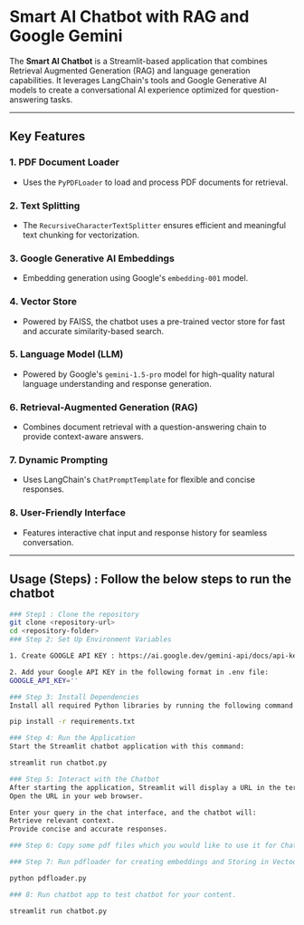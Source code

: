 # Smart AI Chatbot with RAG and Google Gemini

The **Smart AI Chatbot** is a Streamlit-based application that combines Retrieval Augmented Generation (RAG) and language generation capabilities. It leverages LangChain's tools and Google Generative AI models to create a conversational AI experience optimized for question-answering tasks.

---

## Key Features

### 1. **PDF Document Loader**
- Uses the `PyPDFLoader` to load and process PDF documents for retrieval.

### 2. **Text Splitting**
- The `RecursiveCharacterTextSplitter` ensures efficient and meaningful text chunking for vectorization.

### 3. **Google Generative AI Embeddings**
- Embedding generation using Google's `embedding-001` model.

### 4. **Vector Store**
- Powered by FAISS, the chatbot uses a pre-trained vector store for fast and accurate similarity-based search.

### 5. **Language Model (LLM)**
- Powered by Google's `gemini-1.5-pro` model for high-quality natural language understanding and response generation.

### 6. **Retrieval-Augmented Generation (RAG)**
- Combines document retrieval with a question-answering chain to provide context-aware answers.

### 7. **Dynamic Prompting**
- Uses LangChain's `ChatPromptTemplate` for flexible and concise responses.

### 8. **User-Friendly Interface**
- Features interactive chat input and response history for seamless conversation.

---

## Usage (Steps) : Follow the below steps to run the chatbot
 
   ```bash
### Step1 : Clone the repository 
   git clone <repository-url>
   cd <repository-folder>
### Step 2: Set Up Environment Variables

1. Create GOOGLE API KEY : https://ai.google.dev/gemini-api/docs/api-key

2. Add your Google API KEY in the following format in .env file:
 GOOGLE_API_KEY=''

### Step 3: Install Dependencies
Install all required Python libraries by running the following command:

pip install -r requirements.txt

### Step 4: Run the Application
Start the Streamlit chatbot application with this command:

streamlit run chatbot.py

### Step 5: Interact with the Chatbot
 After starting the application, Streamlit will display a URL in the terminal (e.g., http://localhost:8501).
Open the URL in your web browser.

Enter your query in the chat interface, and the chatbot will:
Retrieve relevant context.
Provide concise and accurate responses.

### Step 6: Copy some pdf files which you would like to use it for Chatbot into pdfs folder

### Step 7: Run pdfloader for creating embeddings and Storing in Vectod DB.

  python pdfloader.py

### 8: Run chatbot app to test chatbot for your content.

streamlit run chatbot.py






